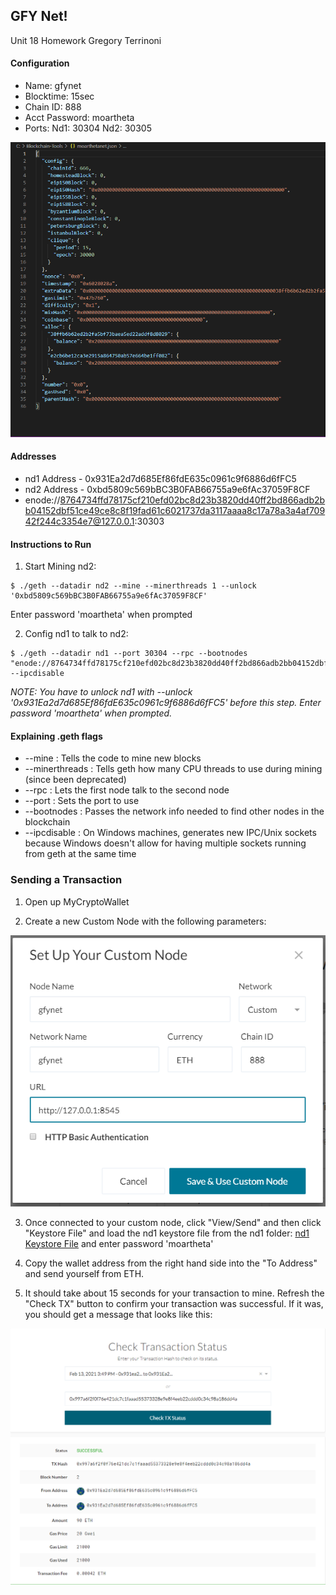 ## GFY Net!

Unit 18 Homework
Gregory Terrinoni

#### Configuration

 - Name: gfynet
 - Blocktime: 15sec
 - Chain ID: 888
 - Acct Password: moartheta
 - Ports: Nd1: 30304 Nd2: 30305
 
![networkjson](Screenshots/thetanetconfiguration.PNG)

#### Addresses 

- nd1 Address - 0x931Ea2d7d685Ef86fdE635c0961c9f6886d6fFC5
- nd2 Address - 0xbd5809c569bBC3B0FAB66755a9e6fAc37059F8CF
- enode://8764734ffd78175cf210efd02bc8d23b3820dd40ff2bd866adb2bb04152dbf51ce49ce8c8f19fad61c6021737da3117aaaa8c17a78a3a4af70942f244c3354e7@127.0.0.1:30303

#### Instructions to Run

1) Start Mining nd2: 

```
$ ./geth --datadir nd2 --mine --minerthreads 1 --unlock '0xbd5809c569bBC3B0FAB66755a9e6fAc37059F8CF'
```

Enter password 'moartheta' when prompted

2) Config nd1 to talk to nd2:

```
$ ./geth --datadir nd1 --port 30304 --rpc --bootnodes "enode://8764734ffd78175cf210efd02bc8d23b3820dd40ff2bd866adb2bb04152dbf51ce49ce8c8f19fad61c6021737da3117aaaa8c17a78a3a4af70942f244c3354e7@127.0.0.1:30303" --ipcdisable
```
 *NOTE: You have to unlock nd1 with --unlock '0x931Ea2d7d685Ef86fdE635c0961c9f6886d6fFC5' before this step.  Enter password 'moartheta' when prompted.*
 
 #### Explaining .geth flags
 
 - --mine : Tells the code to mine new blocks
 - --minerthreads : Tells geth how many CPU threads to use during mining (since been deprecated)
 - --rpc : Lets the first node talk to the second node
 - --port : Sets the port to use
 - --bootnodes : Passes the network info needed to find other nodes in the blockchain
 - --ipcdisable : On Windows machines, generates new IPC/Unix sockets because Windows doesn't allow for having multiple sockets running from geth at the same time
 
### Sending a Transaction

1) Open up MyCryptoWallet

2) Create a new Custom Node with the following parameters:

![customnode](Screenshots/gfycustomnode.png)

3) Once connected to your custom node, click "View/Send" and then click "Keystore File" and load the nd1 keystore file from the nd1 folder: [nd1 Keystore File](nd1/keystore/UTC--2021-02-13T19-44-17.296094000Z--931ea2d7d685ef86fde635c0961c9f6886d6ffc5) and enter password 'moartheta'

4) Copy the wallet address from the right hand side into the "To Address" and send yourself from ETH.

5) It should take about 15 seconds for your transaction to mine.  Refresh the "Check TX" button to confirm your transaction was successful.  If it was, you should get a message that looks like this:

![successtx](Screenshots/TransactionSuccessful.PNG)





    
